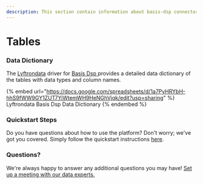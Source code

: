 ```yaml
---
description: This section contain information about basis-dsp connector tables information
---
```


# Tables

### Data Dictionary

The [Lyftrondata](https://www.lyftrondata.com/) driver for [Basis Dsp](https://www.lyftrondata.com/integration/basis-dsp/)[ ](https://www.lyftrondata.com/integration/basis-dsp/)provides a detailed data dictionary of the tables with data types and column names.

{% embed url="https://docs.google.com/spreadsheets/d/1a7PyHRYbH-hhS9fWW9GY1ZUT7YiWtemWH9HeNGhVjqk/edit?usp=sharing" %}
Lyftrondata Basis Dsp Data Dictionary
{% endembed %}

### Quickstart Steps

Do you have questions about how to use the platform? Don't worry; we've got you covered. Simply follow the quickstart instructions [here](../../../../quickstart-steps.md).

### Questions? <a href="#questions" id="questions"></a>

We're always happy to answer any additional questions you may have! [Set up a meeting with our data experts.](https://www.lyftrondata.com/book-a-meeting/)

